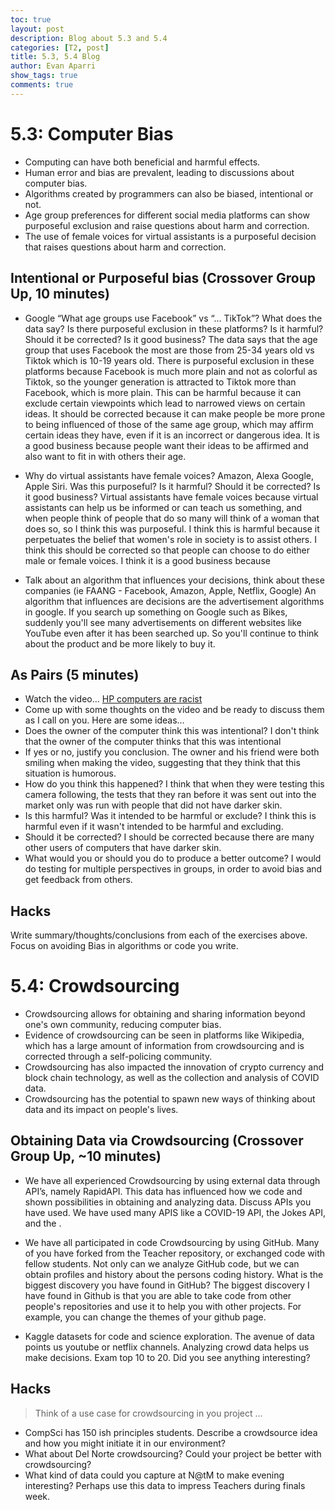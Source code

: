 ```yaml
---
toc: true
layout: post
description: Blog about 5.3 and 5.4
categories: [T2, post]
title: 5.3, 5.4 Blog
author: Evan Aparri
show_tags: true
comments: true
---
```

# 5.3: Computer Bias
- Computing can have both beneficial and harmful effects.
- Human error and bias are prevalent, leading to discussions about computer bias.
- Algorithms created by programmers can also be biased, intentional or not.
- Age group preferences for different social media platforms can show purposeful exclusion and raise questions about harm and correction.
- The use of female voices for virtual assistants is a purposeful decision that raises questions about harm and correction.

## Intentional or Purposeful bias (Crossover Group Up, 10 minutes)
- Google “What age groups use Facebook” vs “… TikTok”? What does the data say? Is there purposeful exclusion in these platforms? Is it harmful? Should it be corrected? Is it good business?
The data says that the age group that uses Facebook the most are those from 25-34 years old vs Tiktok which is 10-19 years old. There is purposeful exclusion in these platforms because Facebook is much more plain and not as colorful as Tiktok, so the younger generation is attracted to Tiktok more than Facebook, which is more plain. This can be harmful because it can exclude certain viewpoints which lead to narrowed views on certain ideas. It should be corrected because it can make people be more prone to being influenced of those of the same age group, which may affirm certain ideas they have, even if it is an incorrect or dangerous idea. It is a good business because people want their ideas to be affirmed and also want to fit in with others their age.

- Why do virtual assistants have female voices? Amazon, Alexa Google, Apple Siri. Was this purposeful? Is it harmful? Should it be corrected? Is it good business?
Virtual assistants have female voices because virtual assistants can help us be informed or can teach us something, and when people think of people that do so many will think of a woman that does so, so I think this was purposeful. I think this is harmful because it perpetuates the belief that women's role in society is to assist others. I think this should be corrected so that people can choose to do either male or female voices. I think it is a good business because 

- Talk about an algorithm that influences your decisions, think about these companies (ie FAANG - Facebook, Amazon, Apple, Netflix, Google)
An algorithm that influences are decisions are the advertisement algorithms in google. If you search up something on Google such as Bikes, suddenly you'll see many advertisements on different websites like YouTube even after it has been searched up. So you'll continue to think about the product and be more likely to buy it.

## As Pairs (5 minutes)
- Watch the video… [HP computers are racist](https://www.youtube.com/watch?v=t4DT3tQqgRM)
- Come up with some thoughts on the video and be ready to discuss them as I call on you. Here are some ideas…
- Does the owner of the computer think this was intentional?
I don't think that the owner of the computer thinks that this was intentional
- If yes or no, justify you conclusion.
The owner and his friend were both smiling when making the video, suggesting that they think that this situation is humorous.
- How do you think this happened?
I think that when they were testing this camera following, the tests that they ran before it was sent out into the market only was run with people that did not have darker skin.
- Is this harmful? Was it intended to be harmful or exclude?
I think this is harmful even if it wasn't intended to be harmful and excluding. 
- Should it be corrected?
I should be corrected because there are many other users of computers that have darker skin.
- What would you or should you do to produce a better outcome?
I would do testing for multiple perspectives in groups, in order to avoid bias and get feedback from others.

## Hacks
Write summary/thoughts/conclusions from each of the exercises above. Focus on avoiding Bias in algorithms or code you write.

# 5.4: Crowdsourcing
- Crowdsourcing allows for obtaining and sharing information beyond one's own community, reducing computer bias.
- Evidence of crowdsourcing can be seen in platforms like Wikipedia, which has a large amount of information from crowdsourcing and is corrected through a self-policing community.
- Crowdsourcing has also impacted the innovation of crypto currency and block chain technology, as well as the collection and analysis of COVID data.
- Crowdsourcing has the potential to spawn new ways of thinking about data and its impact on people's lives.

## Obtaining Data via Crowdsourcing (Crossover Group Up, ~10 minutes)
- We have all experienced Crowdsourcing by using external data through API’s, namely RapidAPI. This data has influenced how we code and shown possibilities in obtaining and analyzing data. Discuss APIs you have used.
We have used many APIS like a COVID-19 API, the Jokes API, and the .

- We have all participated in code Crowdsourcing by using GitHub. Many of you have forked from the Teacher repository, or exchanged code with fellow students. Not only can we analyze GitHub code, but we can obtain profiles and history about the persons coding history. What is the biggest discovery you have found in GitHub?
The biggest discovery I have found in Github is that you are able to take code from other people's repositories and use it to help you with other projects. For example, you can change the themes of your github page.

- Kaggle datasets for code and science exploration. The avenue of data points us youtube or netflix channels. Analyzing crowd data helps us make decisions. Exam top 10 to 20. Did you see anything interesting?

## Hacks
> Think of a use case for crowdsourcing in you project …
- CompSci has 150 ish principles students. Describe a crowdsource idea and how you might initiate it in our environment?
- What about Del Norte crowdsourcing? Could your project be better with crowdsourcing?
- What kind of data could you capture at N@tM to make evening interesting? Perhaps use this data to impress Teachers during finals week.